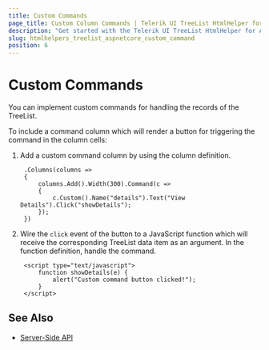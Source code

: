 ```yaml
---
title: Custom Commands
page_title: Custom Column Commands | Telerik UI TreeList HtmlHelper for ASP.NET Core
description: "Get started with the Telerik UI TreeList HtmlHelper for ASP.NET Core and learn how to implement custom commands for handling its column records."
slug: htmlhelpers_treelist_aspnetcore_custom_command
position: 6
---
```


# Custom Commands

You can implement custom commands for handling the records of the TreeList.

To include a command column which will render a button for triggering the command in the column cells:

1. Add a custom command column by using the column definition.

        .Columns(columns =>
        {
            columns.Add().Width(300).Command(c =>
            {
                c.Custom().Name("details").Text("View Details").Click("showDetails");
            });
        })

1. Wire the `click` event of the button to a JavaScript function which will receive the corresponding TreeList data item as an argument.  In the function definition, handle the command.

        <script type="text/javascript">
            function showDetails(e) {
                alert("Custom command button clicked!");
            }
        </script>


## See Also

* [Server-Side API](/api/treelist)

